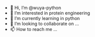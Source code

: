 - 👋 Hi, I’m @wuya-python
- 👀 I’m interested in protein engineering
- 🌱 I’m currently learning in python
- 💞️ I’m looking to collaborate on ...
- 📫 How to reach me ...

<!---
wuya-python/wuya-python is a ✨ special ✨ repository because its `README.md` (this file) appears on your GitHub profile.
You can click the Preview link to take a look at your changes.
--->
